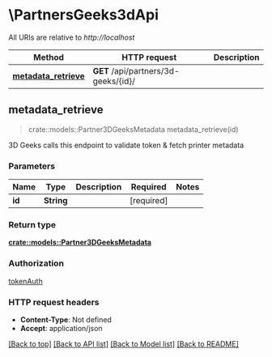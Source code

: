 # \PartnersGeeks3dApi

All URIs are relative to *http://localhost*

Method | HTTP request | Description
------------- | ------------- | -------------
[**metadata_retrieve**](PartnersGeeks3dApi.md#metadata_retrieve) | **GET** /api/partners/3d-geeks/{id}/ | 



## metadata_retrieve

> crate::models::Partner3DGeeksMetadata metadata_retrieve(id)


3D Geeks calls this endpoint to validate token & fetch printer metadata

### Parameters


Name | Type | Description  | Required | Notes
------------- | ------------- | ------------- | ------------- | -------------
**id** | **String** |  | [required] |

### Return type

[**crate::models::Partner3DGeeksMetadata**](Partner3DGeeksMetadata.md)

### Authorization

[tokenAuth](../README.md#tokenAuth)

### HTTP request headers

- **Content-Type**: Not defined
- **Accept**: application/json

[[Back to top]](#) [[Back to API list]](../README.md#documentation-for-api-endpoints) [[Back to Model list]](../README.md#documentation-for-models) [[Back to README]](../README.md)

